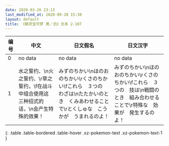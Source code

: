 ```yaml
---
date: 2020-03-26 23:13
last_modified_at: 2020-09-28 15:30
layout: default
title: 《精灵宝可梦 黑／白》文本 2-107
---
```

| 编号 | 中文 | 日文假名 | 日文汉字 |
| ---- | ---- | ---- | --- |
| 0 | no data | no data | no data |
| 1 | 水之誓约、\n火之誓约、\r草之誓约，\f在战斗中组合使用这三种招式的话，\n会产生特殊的效果！ | みずのちかい\nほのおのちかい\rくさのちかい\fこれら　３つの　わざは\nたたかいのとき　くみあわせることで\rとくしゅな　こうかが　うまれるのよ！ | みずのちかい\nほのおのちかい\rくさのちかい\fこれら　３つの　技は\n戦闘のとき　組み合わせることで\r特殊な　効果が　発生するのよ！ |
{: .table .table-bordered .table-hover .xz-pokemon-text .xz-pokemon-text-1 }